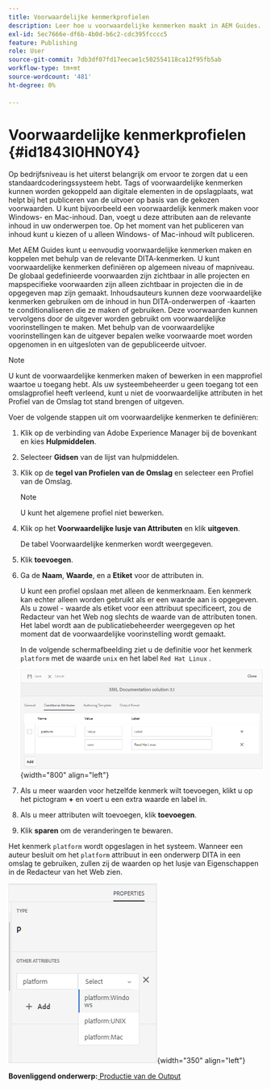 ```yaml
---
title: Voorwaardelijke kenmerkprofielen
description: Leer hoe u voorwaardelijke kenmerken maakt in AEM Guides. Gebruik voorwaardelijke kenmerken in de map en algemene profielen om de inhoud te conditionaliseren.
exl-id: 5ec7666e-df6b-4b0d-b6c2-cdc395fcccc5
feature: Publishing
role: User
source-git-commit: 7db3df07fd17eecae1c502554118ca12f95fb5ab
workflow-type: tm+mt
source-wordcount: '481'
ht-degree: 0%

---
```


# Voorwaardelijke kenmerkprofielen {#id1843I0HN0Y4}

Op bedrijfsniveau is het uiterst belangrijk om ervoor te zorgen dat u een standaardcoderingssysteem hebt. Tags of voorwaardelijke kenmerken kunnen worden gekoppeld aan digitale elementen in de opslagplaats, wat helpt bij het publiceren van de uitvoer op basis van de gekozen voorwaarden. U kunt bijvoorbeeld een voorwaardelijk kenmerk maken voor Windows- en Mac-inhoud. Dan, voegt u deze attributen aan de relevante inhoud in uw onderwerpen toe. Op het moment van het publiceren van inhoud kunt u kiezen of u alleen Windows- of Mac-inhoud wilt publiceren.

Met AEM Guides kunt u eenvoudig voorwaardelijke kenmerken maken en koppelen met behulp van de relevante DITA-kenmerken. U kunt voorwaardelijke kenmerken definiëren op algemeen niveau of mapniveau. De globaal gedefinieerde voorwaarden zijn zichtbaar in alle projecten en mapspecifieke voorwaarden zijn alleen zichtbaar in projecten die in de opgegeven map zijn gemaakt. Inhoudsauteurs kunnen deze voorwaardelijke kenmerken gebruiken om de inhoud in hun DITA-onderwerpen of -kaarten te conditionaliseren die ze maken of gebruiken. Deze voorwaarden kunnen vervolgens door de uitgever worden gebruikt om voorwaardelijke voorinstellingen te maken. Met behulp van de voorwaardelijke voorinstellingen kan de uitgever bepalen welke voorwaarde moet worden opgenomen in en uitgesloten van de gepubliceerde uitvoer.

>[!NOTE]
>
> U kunt de voorwaardelijke kenmerken maken of bewerken in een mapprofiel waartoe u toegang hebt. Als uw systeembeheerder u geen toegang tot een omslagprofiel heeft verleend, kunt u niet de voorwaardelijke attributen in het Profiel van de Omslag tot stand brengen of uitgeven.

Voer de volgende stappen uit om voorwaardelijke kenmerken te definiëren:

1. Klik op de verbinding van Adobe Experience Manager bij de bovenkant en kies **Hulpmiddelen**.

1. Selecteer **Gidsen** van de lijst van hulpmiddelen.

1. Klik op de **tegel van Profielen van de Omslag** en selecteer een Profiel van de Omslag.

   >[!NOTE]
   >
   > U kunt het algemene profiel niet bewerken.

1. Klik op het **Voorwaardelijke lusje van Attributen** en klik **uitgeven**.

   De tabel Voorwaardelijke kenmerken wordt weergegeven.

1. Klik **toevoegen**.

1. Ga de **Naam**, **Waarde**, en a **Etiket** voor de attributen in.

   U kunt een profiel opslaan met alleen de kenmerknaam. Een kenmerk kan echter alleen worden gebruikt als er een waarde aan is opgegeven. Als u zowel - waarde als etiket voor een attribuut specificeert, zou de Redacteur van het Web nog slechts de waarde van de attributen tonen. Het label wordt aan de publicatiebeheerder weergegeven op het moment dat de voorwaardelijke voorinstelling wordt gemaakt.

   In de volgende schermafbeelding ziet u de definitie voor het kenmerk `platform` met de waarde `unix` en het label `Red Hat Linux` .

   ![](images/add-profile.png){width="800" align="left"}

1. Als u meer waarden voor hetzelfde kenmerk wilt toevoegen, klikt u op het pictogram **+** en voert u een extra waarde en label in.

1. Als u meer attributen wilt toevoegen, klik **toevoegen**.

1. Klik **sparen** om de veranderingen te bewaren.


Het kenmerk `platform` wordt opgeslagen in het systeem. Wanneer een auteur besluit om het `platform` attribuut in een onderwerp DITA in een omslag te gebruiken, zullen zij de waarden op het lusje van Eigenschappen in de Redacteur van het Web zien.

![](images/properties-tab.png){width="350" align="left"}

**Bovenliggend onderwerp:**[ Productie van de Output ](generate-output.md)
